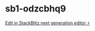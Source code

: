 # sb1-odzcbhq9

[Edit in StackBlitz next generation editor ⚡️](https://stackblitz.com/~/github.com/Mauriciowd/sb1-odzcbhq9)